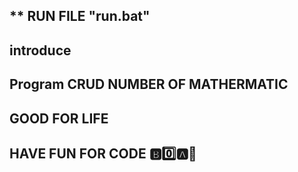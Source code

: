 ## ** RUN FILE "run.bat"
<!--!!! Every time the code changes, change the .exe file in the run.bat file.!!! -->

## introduce
<!-- $$ Or maybe if you don't want to have to change files often, 
you can use nodemon so that every time the code changes. 
It will automatically run and save the code. $$-->

## Program CRUD NUMBER OF MATHERMATIC

## GOOD FOR LIFE 

## HAVE FUN FOR CODE 🅱️0️⃣🅰️🦖